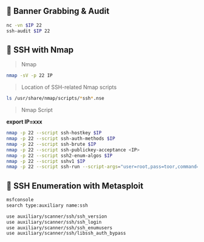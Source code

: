 ## 🔐 Banner Grabbing & Audit
```bash
nc -vn $IP 22
ssh-audit $IP 22
```
## 🔐 SSH  with Nmap

> Nmap
```bash
nmap -sV -p 22 IP
```

> Location of SSH-related Nmap scripts
```bash
ls /usr/share/nmap/scripts/*ssh*.nse
```

> Nmap Script  

**export IP=xxx**

```bash
nmap -p 22 --script ssh-hostkey $IP
nmap -p 22 --script ssh-auth-methods $IP
nmap -p 22 --script ssh-brute $IP
nmap -p 22 --script ssh-publickey-acceptance <IP>
nmap -p 22 --script ssh2-enum-algos $IP
nmap -p 22 --script sshv1 $IP
nmap -p 22 --script ssh-run --script-args="user=root,pass=toor,command=uname -a" $IP
```

## 🔐 SSH Enumeration with Metasploit

```bash
msfconsole
search type:auxiliary name:ssh

use auxiliary/scanner/ssh/ssh_version
use auxiliary/scanner/ssh/ssh_login
use auxiliary/scanner/ssh/ssh_enumusers
use auxiliary/scanner/ssh/libssh_auth_bypass
```

